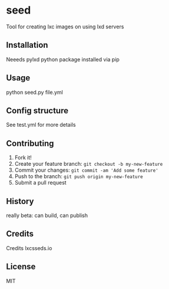 # seed

Tool for creating lxc images on using lxd servers

## Installation

Neeeds pylxd python package installed via pip

## Usage

python seed.py file.yml

## Config structure

See test.yml for more details

## Contributing

1. Fork it!
2. Create your feature branch: `git checkout -b my-new-feature`
3. Commit your changes: `git commit -am 'Add some feature'`
4. Push to the branch: `git push origin my-new-feature`
5. Submit a pull request

## History

really beta: can build, can publish

## Credits

Credits lxcsseds.io

## License

MIT
